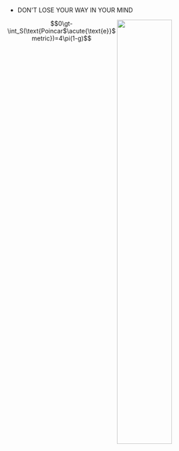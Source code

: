 
- DON'T LOSE YOUR WAY IN YOUR MIND

<img align="right" width="50%" src="https://aster-readme.vercel.app/api/top-langs/?username=kokic&layout=compact&exclude_lang=html+javascript+stylus+css+cpp+java+ejs+python+c+shell+typescript+julia" />

$$0\gt-\int_S(\text{Poincar$\acute{\text{e}}$ metric})=4\pi(1-g)$$

